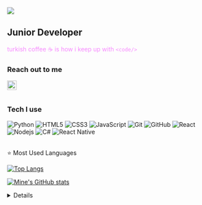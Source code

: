 <!-- <img src="https://c.tenor.com/b3L_KIiGcHEAAAAC/code-deep-turkish.gif" align="right" width="400" height="250"> -->

<h1 align="left">
  <a href="https://git.io/typing-svg">
    <img src="https://readme-typing-svg.herokuapp.com?color=F738A0&lines=Hello!;I'm+Mine+Tuygun">
  </a>
</h1>

## Junior Developer

<font color="#F738A0FF">turkish coffee ☕ is how i keep up with `<code/>` </font>

### Reach out to me

[<img  width="22" src="https://unpkg.com/simple-icons@v4/icons/linkedin.svg" align="left" />][linkedin]

<br />
<br />

### Tech I use

![Python](https://img.shields.io/badge/-Python-black?style=flat-square&logo=Python)
![HTML5](https://img.shields.io/badge/-HTML5-E34F26?style=flat-square&logo=html5&logoColor=white)
![CSS3](https://img.shields.io/badge/-CSS3-1572B6?style=flat-square&logo=css3)
![JavaScript](https://img.shields.io/badge/-JavaScript-black?style=flat-square&logo=javascript)
![Git](https://img.shields.io/badge/-Git-black?style=flat-square&logo=git)
![GitHub](https://img.shields.io/badge/-GitHub-181717?style=flat-square&logo=github)
![React](https://img.shields.io/badge/-React-black?style=flat-square&logo=react)
![Nodejs](https://img.shields.io/badge/-Nodejs-black?style=flat-square&logo=Node.js)
![C#](https://img.shields.io/badge/C%23-239120?style=flat-square&logo=c-sharp&logoColor=white)
![React Native](https://img.shields.io/badge/React_Native-20232A?style=style=flat-square&logo=react&logoColor=61DAFB)
<br />
<br />



<summary> ⭐  Most Used Languages</summary>
</p>

[![Top Langs](https://github-readme-stats.vercel.app/api/top-langs/?username=minetuygun&layout=compact&theme=midnight-purple)](https://github.com/haticezehra/github-readme-stats)

[![Mine's GitHub stats](https://github-readme-stats.vercel.app/api?username=minetuygun&count_private=true&show_icons=true&theme=midnight-purple)](https://github.com/haticezehra/github-readme-stats)
<details>


[linkedin]: https://www.linkedin.com/in/mine-tuygun-4b3a3a236/
